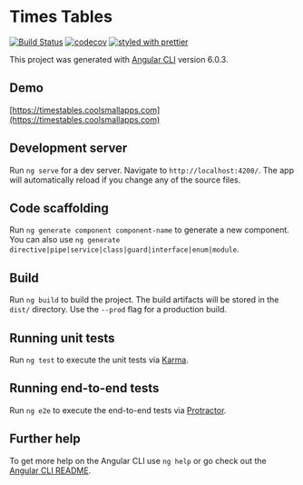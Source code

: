 # Times Tables

[![Build Status](https://travis-ci.org/markau/TimesTables-PWA.svg?branch=master)](https://travis-ci.org/markau/TimesTables)
[![codecov](https://codecov.io/gh/markau/TimesTables/branch/master/graph/badge.svg)](https://codecov.io/gh/markau/TimesTables)
[![styled with prettier](https://img.shields.io/badge/styled_with-prettier-ff69b4.svg)](https://github.com/prettier/prettier)

This project was generated with [Angular CLI](https://github.com/angular/angular-cli) version 6.0.3.

## Demo

[https://timestables.coolsmallapps.com](https://timestables.coolsmallapps.com)

## Development server

Run `ng serve` for a dev server. Navigate to `http://localhost:4200/`. The app will automatically reload if you change any of the source files.

## Code scaffolding

Run `ng generate component component-name` to generate a new component. You can also use `ng generate directive|pipe|service|class|guard|interface|enum|module`.

## Build

Run `ng build` to build the project. The build artifacts will be stored in the `dist/` directory. Use the `--prod` flag for a production build.

## Running unit tests

Run `ng test` to execute the unit tests via [Karma](https://karma-runner.github.io).

## Running end-to-end tests

Run `ng e2e` to execute the end-to-end tests via [Protractor](http://www.protractortest.org/).

## Further help

To get more help on the Angular CLI use `ng help` or go check out the [Angular CLI README](https://github.com/angular/angular-cli/blob/master/README.md).
